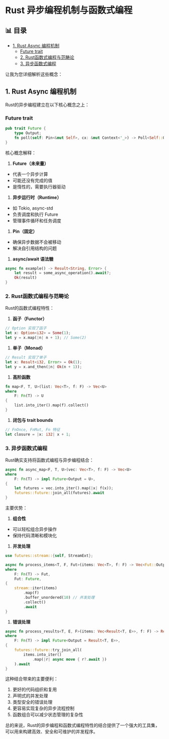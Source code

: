 ﻿# Rust 异步编程机制与函数式编程


## 📊 目录

- [1. Rust Async 编程机制](#1-rust-async-编程机制)
  - [Future trait](#future-trait)
  - [2. Rust函数式编程与范畴论](#2-rust函数式编程与范畴论)
  - [3. 异步函数式编程](#3-异步函数式编程)


让我为您详细解析这些概念：

## 1. Rust Async 编程机制

Rust的异步编程建立在以下核心概念之上：

### Future trait

```rust
pub trait Future {
    type Output;
    fn poll(self: Pin<&mut Self>, cx: &mut Context<'_>) -> Poll<Self::Output>;
}
```

核心概念解释：

1. **Future（未来量）**

- 代表一个异步计算
- 可能还没有完成的值
- 是惰性的，需要执行器驱动

1. **异步运行时（Runtime）**

- 如 Tokio, async-std
- 负责调度和执行 Future
- 管理事件循环和任务调度

1. **Pin（固定）**

- 确保异步数据不会被移动
- 解决自引用结构的问题

1. **async/await 语法糖**

```rust
async fn example() -> Result<String, Error> {
    let result = some_async_operation().await?;
    Ok(result)
}
```

### 2. Rust函数式编程与范畴论

Rust的函数式编程特性：

1. **函子（Functor）**

```rust
// Option 实现了函子
let x: Option<i32> = Some(1);
let y = x.map(|n| n + 1); // Some(2)
```

1. **单子（Monad）**

```rust
// Result 实现了单子
let x: Result<i32, Error> = Ok(1);
let y = x.and_then(|n| Ok(n + 1));
```

1. **高阶函数**

```rust
fn map<F, T, U>(list: Vec<T>, f: F) -> Vec<U>
where
    F: Fn(T) -> U
{
    list.into_iter().map(f).collect()
}
```

1. **闭包与 trait bounds**

```rust
// FnOnce, FnMut, Fn 特征
let closure = |x: i32| x + 1;
```

### 3. 异步函数式编程

Rust确实支持将函数式编程与异步编程结合：

```rust
async fn async_map<F, T, U>(vec: Vec<T>, f: F) -> Vec<U>
where
    F: Fn(T) -> impl Future<Output = U>,
{
    let futures = vec.into_iter().map(|x| f(x));
    futures::future::join_all(futures).await
}
```

主要优势：

1. **组合性**

- 可以轻松组合异步操作
- 保持代码清晰和模块化

1. **并发处理**

```rust
use futures::stream::{self, StreamExt};

async fn process_items<T, F, Fut>(items: Vec<T>, f: F) -> Vec<Fut::Output>
where
    F: Fn(T) -> Fut,
    Fut: Future,
{
    stream::iter(items)
        .map(f)
        .buffer_unordered(10) // 并发处理
        .collect()
        .await
}
```

1. **错误处理**

```rust
async fn process_results<T, E, F>(items: Vec<Result<T, E>>, f: F) -> Result<Vec<T>, E>
where
    F: Fn(T) -> impl Future<Output = Result<T, E>>,
{
    futures::future::try_join_all(
        items.into_iter()
            .map(|r| async move { r?.await })
    ).await
}
```

这种结合带来的主要便利：

1. 更好的代码组织和复用
2. 声明式的并发处理
3. 类型安全的错误处理
4. 更容易实现复杂的异步流程控制
5. 函数组合可以减少状态管理的复杂性

总的来说，Rust的异步编程和函数式编程特性的结合提供了一个强大的工具集，
可以用来构建高效、安全和可维护的并发程序。
